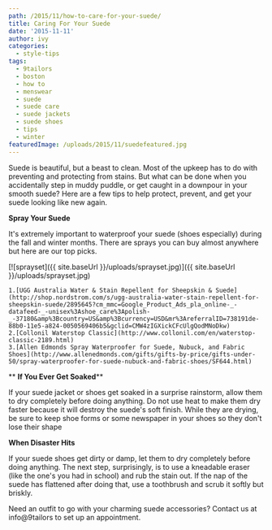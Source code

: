 ```yaml
---
path: /2015/11/how-to-care-for-your-suede/
title: Caring For Your Suede
date: '2015-11-11'
author: ivy
categories:
  - style-tips
tags:
  - 9tailors
  - boston
  - how to
  - menswear
  - suede
  - suede care
  - suede jackets
  - suede shoes
  - tips
  - winter
featuredImage: /uploads/2015/11/suedefeatured.jpg
---
```

Suede is beautiful, but a beast to clean. Most of the upkeep has to do with preventing and protecting from stains. But what can be done when you accidentally step in muddy puddle, or get caught in a downpour in your smooth suede? Here are a few tips to help protect, prevent, and get your suede looking like new again. 

****Spray Your Suede****

It's extremely important to waterproof your suede (shoes especially) during the fall and winter months. There are sprays you can buy almost anywhere but here are our top picks.

[![sprayset]({{ site.baseUrl }}/uploads/sprayset.jpg)]({{ site.baseUrl }}/uploads/sprayset.jpg)

	1.[UGG Australia Water & Stain Repellent for Sheepskin & Suede](http://shop.nordstrom.com/s/ugg-australia-water-stain-repellent-for-sheepskin-suede/2895645?cm_mmc=Google_Product_Ads_pla_online-_-datafeed-_-unisex%3Ashoe_care%3Apolish-_-37180&amp%3Bcountry=US&amp%3Bcurrency=USD&mr%3AreferralID=738191de-88b0-11e5-a824-0050569406b5&gclid=CMW4zIGXickCFcUlgQodMNoDkw)
	2.[Collonil Waterstop Classic](http://www.collonil.com/en/waterstop-classic-2189.html)
	3.[Allen Edmonds Spray Waterproofer for Suede, Nubuck, and Fabric Shoes](http://www.allenedmonds.com/gifts/gifts-by-price/gifts-under-50/spray-waterproofer-for-suede-nubuck-and-fabric-shoes/SF644.html)

** **If You Ever Get Soaked****

If your suede jacket or shoes get soaked in a surprise rainstorm, allow them to dry completely before doing anything. Do not use heat to make them dry faster because it will destroy the suede's soft finish. While they are drying, be sure to keep shoe forms or some newspaper in your shoes so they don't lose their shape

****When Disaster Hits****

If your suede shoes get dirty or damp, let them to dry completely before doing anything. The next step, surprisingly, is to use a kneadable eraser (like the one's you had in school) and rub the stain out. If the nap of the suede has flattened after doing that, use a toothbrush and scrub it softly but briskly.

Need an outfit to go with your charming suede accessories? Contact us at info@9tailors to set up an appointment.